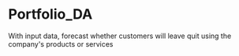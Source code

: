 # Portfolio_DA
With input data, forecast whether customers will leave quit using the company's products or services
